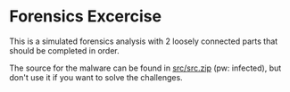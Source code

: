 # Forensics Excercise

This is a simulated forensics analysis with 2 loosely connected parts that should be completed in order.

The source for the malware can be found in [src/src.zip](src/src.zip) (pw: infected), but don't use it if you want to solve the challenges.
